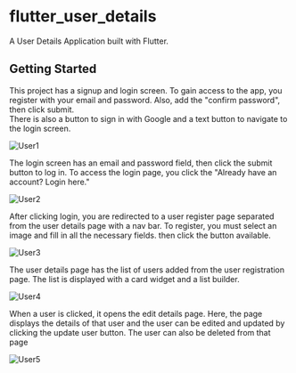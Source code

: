 # flutter_user_details

A User Details Application built with Flutter.
## Getting Started

This project has a signup and login screen.
To gain access to the app, you register with your email and password. Also, add the "confirm password", then click submit.  
There is also a button to sign in with Google and a text button to navigate to the login screen. 

![User1](https://github.com/JPrince-E/flutter_user_details/assets/106918773/22096dd7-a043-4720-b969-b74ab042a0c7)

The login screen has an email and password field, then click the submit button to log in. To access the login page, you click the "Already have an account? Login here." 

![User2](https://github.com/JPrince-E/flutter_user_details/assets/106918773/19d2a0d0-2dce-4b16-86fd-735193e9f8fb)

After clicking login, you are redirected to a user register page separated from the user details page with a nav bar.
To register, you must select an image and fill in all the necessary fields. then click the button available. 

![User3](https://github.com/JPrince-E/flutter_user_details/assets/106918773/6394385e-1145-4c85-bc89-82fb754de536)

The user details page has the list of users added from the user registration page. The list is displayed with a card widget and a list builder. 

![User4](https://github.com/JPrince-E/flutter_user_details/assets/106918773/5dbc2e17-ac01-470d-ac67-c7fab32ff9cc)

When a user is clicked, it opens the edit details page. 
Here, the page displays the details of that user and the user can be edited and updated by clicking the update user button. The user can also be deleted from that page

![User5](https://github.com/JPrince-E/flutter_user_details/assets/106918773/64e4720c-8d24-4638-8540-9b3de7329cb7)
